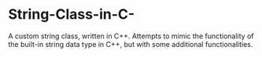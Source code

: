 # String-Class-in-C-
A custom string class, written in C++. Attempts to mimic the functionality of the built-in string data type in C++, but with some additional functionalities.
